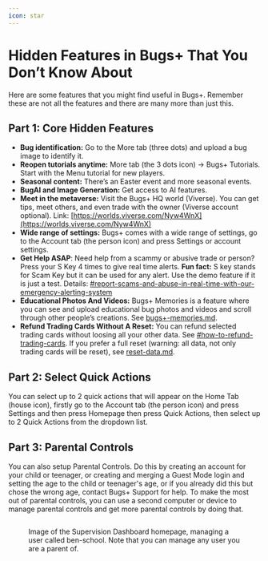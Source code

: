 ```yaml
---
icon: star
---
```


# Hidden Features in Bugs+ That You Don’t Know About

Here are some features that you might find useful in Bugs+. Remember these are not all the features and there are many more than just this.

## Part 1: Core Hidden Features

* **Bug identification:** Go to the More tab (three dots) and upload a bug image to identify it.
* **Reopen tutorials anytime:** More tab (the 3 dots icon) → Bugs+ Tutorials. Start with the Menu tutorial for new players.
* **Seasonal content:** There’s an Easter event and more seasonal events.
* **BugAI and Image Generation:** Get access to AI features.
* **Meet in the metaverse:** Visit the Bugs+ HQ world (Viverse). You can get tips, meet others, and even trade with the owner (Viverse account optional). Link: [https://worlds.viverse.com/Nyw4WnX](https://worlds.viverse.com/Nyw4WnX)
* **Wide range of settings:** Bugs+ comes with a wide range of settings, go to the Account tab (the person icon) and press Settings or account settings.
* **Get Help ASAP**: Need help from a scammy or abusive trade or person? Press your S Key 4 times to give real time alerts. **Fun fact:** S key stands for Scam Key but it can be used for any alert. Use the demo feature if it is just a test. Details: [#report-scams-and-abuse-in-real-time-with-our-emergency-alerting-system](trading/anti-scam-and-abuse-features.md#report-scams-and-abuse-in-real-time-with-our-emergency-alerting-system "mention")
* **Educational Photos And Videos:** Bugs+ Memories is a feature where you can see and upload educational bug photos and videos and scroll through other people’s creations. See [bugs+-memories.md](gameplay/bugs+-memories.md "mention").
* **Refund Trading Cards Without A Reset:** You can refund selected trading cards without loosing all your other data. See [#how-to-refund-trading-cards](gameplay/collection.md#how-to-refund-trading-cards "mention"). If you prefer a full reset (warning: all data, not only trading cards will be reset), see [reset-data.md](gameplay/reset-data.md "mention").

## Part 2: Select Quick Actions

You can select up to 2 quick actions that will appear on the Home Tab (house icon), firstly go to the Account tab (the person icon) and press Settings and then press Homepage then press Quick Actions, then select up to 2 Quick Actions from the dropdown list.

## Part 3: Parental Controls

You can also setup Parental Controls. Do this by creating an account for your child or teenager, or creating and merging a Guest Mode login and setting the age to the child or teenager's age, or if you already did this but chose the wrong age, contact Bugs+ Support for help. To make the most out of parental controls, you can use a second computer or device to manage parental controls and get more parental controls by doing that.

<figure><img src=".gitbook/assets/Image 1-9-2025 at 2.44 pm.png" alt=""><figcaption><p>Image of the Supervision Dashboard homepage, managing a user called ben-school. Note that you can manage any user you are a parent of.</p></figcaption></figure>

